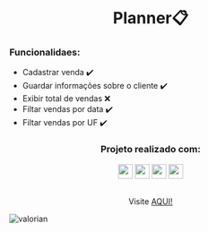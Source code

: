 <h1 align="center">Planner📋</h1>

### Funcionalidaes:
- Cadastrar venda ✔️
- Guardar informações sobre o cliente ✔️
- Exibir total de vendas ❌
- Filtar vendas por data ✔️
- Filtar vendas por UF ✔️

<h3 align="center">Projeto realizado com:</h3>

<div align="center">
  <img height="26em" src="https://img.shields.io/badge/AngularJS-E23237?style=for-the-badge&logo=angularjs&logoColor=white" >
  <img height="26em" src="https://img.shields.io/badge/JavaScript-F7DF1E?style=for-the-badge&logo=javascript&logoColor=black" >
  <img height="26em" src="https://img.shields.io/badge/HTML5-E34F26?style=for-the-badge&logo=html5&logoColor=white" >
  <img height="26em" src="https://img.shields.io/badge/CSS3-1572B6?style=for-the-badge&logo=css3&logoColor=white" >
</div>

##

<div align="center">
 
 Visite <a align="center" href="https://minicrm.surge.sh">AQUI!</a>
 
</div>
<div aling="center">

![valorian](https://user-images.githubusercontent.com/72527935/144102683-1a0bf75b-834b-46d1-a727-030ed240d41c.png)

</div>

